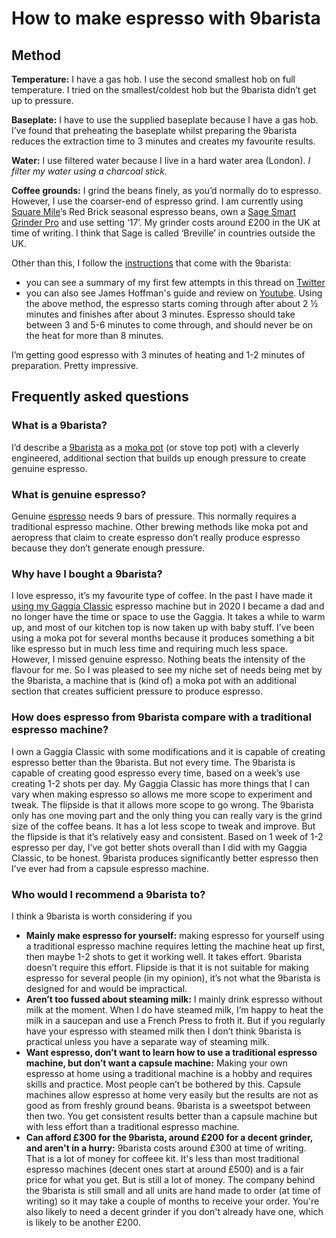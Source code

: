 # How to make espresso with 9barista

## Method

**Temperature:** I have a gas hob. I use the second smallest hob on full temperature. I tried on the smallest/coldest hob but the 9barista didn’t get up to pressure.

**Baseplate:** I have to use the supplied baseplate because I have a gas hob. I’ve found that preheating the baseplate whilst preparing the 9barista reduces the extraction time to 3 minutes and creates my favourite results.

**Water:** I use filtered water because I live in a hard water area (London). *I filter my water using a charcoal stick.*

**Coffee grounds:** I grind the beans finely, as you’d normally do to espresso. However, I use the coarser-end of espresso grind. I am currently using [Square Mile](https://shop.squaremilecoffee.com/)’s Red Brick seasonal espresso beans, own a [Sage Smart Grinder Pro](https://www.sageappliances.com/uk/en/products/coffee-grinders/bcg820.html) and use setting ‘17’. My grinder costs around £200 in the UK at time of writing. I think that Sage is called ‘Breville’ in countries outside the UK.

Other than this, I follow the [instructions](https://youtu.be/VAf-NjV1dbM) that come with the 9barista:

- you can see a summary of my first few attempts in this thread on [Twitter](https://twitter.com/scottcolfer/status/1307661609167400961?s=20)
- you can also see James Hoffman's guide and review on [Youtube](https://youtu.be/ZcZMGx15QBU). Using the above method, the espresso starts coming through after about 2 ½ minutes and finishes after about 3 minutes. Espresso should take between 3 and 5-6 minutes to come through, and should never be on the heat for more than 8 minutes.

I’m getting good espresso with 3 minutes of heating and 1-2 minutes of preparation. Pretty impressive.

## Frequently asked questions

### What is a 9barista?
I’d describe a [9barista](https://9barista.com/) as a [moka pot](https://en.wikipedia.org/wiki/Moka_pot) (or stove top pot) with a cleverly engineered, additional section that builds up enough pressure to create genuine espresso. 

### What is genuine espresso?
Genuine [espresso](https://en.wikipedia.org/wiki/Espresso) needs 9 bars of pressure. This normally requires a traditional espresso machine. Other brewing methods like moka pot and aeropress that claim to create espresso don’t really produce espresso because they don’t generate enough pressure.

### Why have I bought a 9barista?
I love espresso, it’s my favourite type of coffee. In the past I have made it [using my Gaggia Classic](https://scottcolfer.com/2019/02/16/espresso-yourself.html) espresso machine but in 2020 I became a dad and no longer have the time or space to use the Gaggia. It takes a while to warm up, and most of our kitchen top is now taken up with baby stuff. I’ve been using a moka pot for several months because it produces something a bit like espresso but in much less time and requiring much less space. However, I missed genuine espresso. Nothing beats the intensity of the flavour for me. So I was pleased to see my niche set of needs being met by the 9barista, a machine that is (kind of) a moka pot with an additional section that creates sufficient pressure to produce espresso.

### How does espresso from 9barista compare with a traditional espresso machine?
I own a Gaggia Classic with some modifications and it is capable of creating espresso better than the 9barista. But not every time. The 9barista is capable of creating good espresso every time, based on a week’s use creating 1-2 shots per day. 
My Gaggia Classic has more things that I can vary when making espresso so allows me more scope to experiment and tweak. The flipside is that it allows more scope to go wrong. The 9barista only has one moving part and the only thing you can really vary is the grind size of the coffee beans. It has a lot less scope to tweak and improve. But the flipside is that it’s relatively easy and consistent. Based on 1 week of 1-2 espresso per day, I’ve got better shots overall than I did with my Gaggia Classic, to be honest. 
9barista produces significantly better espresso then I’ve ever had from a capsule espresso machine.

### Who would I recommend a 9barista to?
I think a 9barista is worth considering if you

- **Mainly make espresso for yourself:** making espresso for yourself using a traditional espresso machine requires letting the machine heat up first, then maybe 1-2 shots to get it working well. It takes effort. 9barista doesn’t require this effort. Flipside is that it is not suitable for making espresso for several people (in my opinion), it’s not what the 9barista is designed for and would be impractical.
- **Aren’t too fussed about steaming milk:** I mainly drink espresso without milk at the moment. When I do have steamed milk, I’m happy to heat the milk in a saucepan and use a French Press to froth it. But if you regularly have your espresso with steamed milk then I don’t think 9barista is practical unless you have a separate way of steaming milk.
- **Want espresso, don’t want to learn how to use a traditional espresso machine, but don’t want a capsule machine:** Making your own espresso at home using a traditional machine is a hobby and requires skills and practice. Most people can’t be bothered by this. Capsule machines allow espresso at home very easily but the results are not as good as from freshly ground beans. 9barista is a sweetspot between then two. You get consistent results better than a capsule machine but with less effort than a traditional espresso machine.
- **Can afford £300 for the 9barista, around £200 for a decent grinder, and aren't in a hurry:** 9barista costs around £300 at time of writing. That is a lot of money for coffeee kit. It's less than most traditional espresso machines (decent ones start at around £500) and is a fair price for what you get. But is still a lot of money. The company behind the 9barista is still small and all units are hand made to order (at time of writing) so it may take a couple of months to receive your order. You're also likely to need a decent grinder if you don't already have one, which is likely to be another £200.
